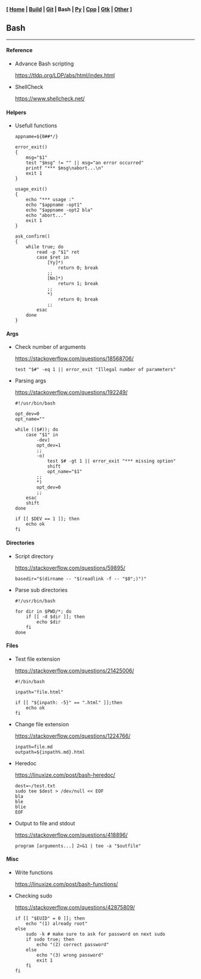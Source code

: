 <link href="../style.css" rel="stylesheet"></link>

**[ [Home](00-home.html) | [Build](05-build.html) | [Git](10-git.html) | Bash | [Py](20-python.html) | [Cpp](25-cpp.html) | [Gtk](30-gtk.html) | [Other](99-other.html) ]**

## Bash

---

#### Reference

* Advance Bash scripting
    
    https://tldp.org/LDP/abs/html/index.html  

* ShellCheck
    
    https://www.shellcheck.net/  


#### Helpers

* Usefull functions
    
    ```
    appname=${0##*/}

    error_exit()
    {
        msg="$1"
        test "$msg" != "" || msg="an error occurred"
        printf "*** $msg\nabort...\n"
        exit 1
    }
    
    usage_exit()
    {
        echo "*** usage :"
        echo "$appname -opt1"
        echo "$appname -opt2 bla"
        echo "abort..."
        exit 1
    }

    ask_confirm()
    {
        while true; do
            read -p "$1" ret
            case $ret in
                [Yy]*)
                    return 0; break
                ;;
                [Nn]*)
                    return 1; break
                ;;
                *)
                    return 0; break
                ;;
            esac
        done
    }
    ```


#### Args

* Check number of arguments
    
    https://stackoverflow.com/questions/18568706/  
    
    `test "$#" -eq 1 || error_exit "Illegal number of parameters"`

* Parsing args
    
    https://stackoverflow.com/questions/192249/  

    ```
    #!/usr/bin/bash

    opt_dev=0
    opt_name=""

    while (($#)); do
        case "$1" in
            -dev)
            opt_dev=1
            ;;
            -o)
                test $# -gt 1 || error_exit "*** missing option"
                shift
                opt_name="$1"
            ;;
            *)
            opt_dev=0
            ;;
        esac
        shift
    done

    if [[ $DEV == 1 ]]; then
        echo ok
    fi
    ```


#### Directories

* Script directory
    
    https://stackoverflow.com/questions/59895/  
    
    `basedir="$(dirname -- "$(readlink -f -- "$0";)")"`

* Parse sub directories

    ```
    #!/usr/bin/bash

    for dir in $PWD/*; do
        if [[ -d $dir ]]; then
            echo $dir
        fi
    done
    ```


#### Files

* Test file extension
    
    https://stackoverflow.com/questions/21425006/  
    
    ```
    #!/bin/bash

    inpath="file.html"

    if [[ "${inpath: -5}" == ".html" ]];then
        echo ok
    fi
    ```

* Change file extension
    
    https://stackoverflow.com/questions/1224766/  

    ```
    inpath=file.md
    outpath=${inpath%.md}.html
    ```

* Heredoc
    
    https://linuxize.com/post/bash-heredoc/  
    
    ```
    dest=~/test.txt
    sudo tee $dest > /dev/null << EOF
    bla
    ble
    blie
    EOF
    ```

* Output to file and stdout
    
    https://stackoverflow.com/questions/418896/  
    
    ```
    program [arguments...] 2>&1 | tee -a "$outfile"
    ```


#### Misc

* Write functions
    
    https://linuxize.com/post/bash-functions/  

* Checking sudo
    
    https://stackoverflow.com/questions/42875809/  
    
    ```
    if [[ "$EUID" = 0 ]]; then
        echo "(1) already root"
    else
        sudo -k # make sure to ask for password on next sudo
        if sudo true; then
            echo "(2) correct password"
        else
            echo "(3) wrong password"
            exit 1
        fi
    fi
    ```

<!--
    `basedir="$( cd -- "$( dirname -- "${BASH_SOURCE[0]}" )" &> /dev/null && pwd )"`  
-->


